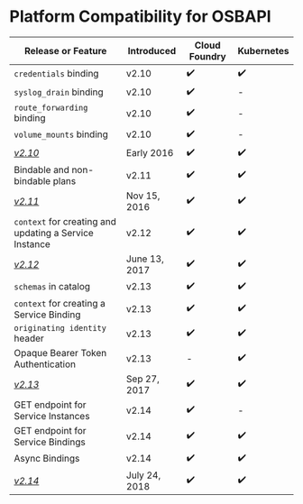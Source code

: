 # Platform Compatibility for OSBAPI

| Release or Feature | Introduced | Cloud Foundry | Kubernetes |
| --- | --- | --- | --- |
| `credentials` binding | v2.10 | ✔️ | ✔️ |
| `syslog_drain` binding | v2.10 | ✔️ | - |
| `route_forwarding` binding | v2.10 | ✔️ | - |
| `volume_mounts` binding | v2.10 | ✔️ | - |
| [*v2.10*](release-notes.md#v210) | Early 2016 | ✔️ | ✔️ |
| Bindable and non-bindable plans | v2.11 | ✔️ | ✔️ |
| [*v2.11*](release-notes.md#v211) | Nov 15, 2016 | ✔️ | ✔️ |
| `context` for creating and updating a Service Instance | v2.12 | ✔️ | ✔️ |
| [*v2.12*](release-notes.md#v212) | June 13, 2017 | ✔️ | ✔️ |
| `schemas` in catalog | v2.13 | ✔️ | ✔️ |
| `context` for creating a Service Binding | v2.13 | ✔️ | ✔️ |
| `originating identity` header | v2.13 | ✔️ | ✔️ |
| Opaque Bearer Token Authentication | v2.13 | - | ✔️ |
| [*v2.13*](release-notes.md#v213) | Sep 27, 2017 | ✔️ | ✔️ |
| GET endpoint for Service Instances | v2.14 | ✔️ | - |
| GET endpoint for Service Bindings | v2.14 | ✔️ | ✔️ |
| Async Bindings | v2.14 | ✔️ | ✔️ |
| [*v2.14*](release-notes.md#v214) | July 24, 2018 | ✔️ | ✔️ |
